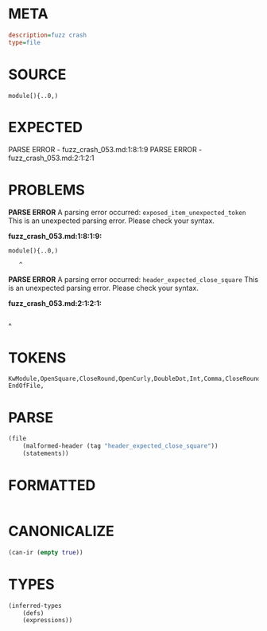 # META
~~~ini
description=fuzz crash
type=file
~~~
# SOURCE
~~~roc
module[){..0,)
~~~
# EXPECTED
PARSE ERROR - fuzz_crash_053.md:1:8:1:9
PARSE ERROR - fuzz_crash_053.md:2:1:2:1
# PROBLEMS
**PARSE ERROR**
A parsing error occurred: `exposed_item_unexpected_token`
This is an unexpected parsing error. Please check your syntax.

**fuzz_crash_053.md:1:8:1:9:**
```roc
module[){..0,)
```
       ^


**PARSE ERROR**
A parsing error occurred: `header_expected_close_square`
This is an unexpected parsing error. Please check your syntax.

**fuzz_crash_053.md:2:1:2:1:**
```roc

```
^


# TOKENS
~~~zig
KwModule,OpenSquare,CloseRound,OpenCurly,DoubleDot,Int,Comma,CloseRound,
EndOfFile,
~~~
# PARSE
~~~clojure
(file
	(malformed-header (tag "header_expected_close_square"))
	(statements))
~~~
# FORMATTED
~~~roc
~~~
# CANONICALIZE
~~~clojure
(can-ir (empty true))
~~~
# TYPES
~~~clojure
(inferred-types
	(defs)
	(expressions))
~~~
